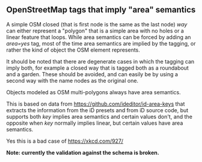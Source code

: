 ## OpenStreetMap tags that imply "area" semantics

A simple OSM closed (that is first node is the same as the last node) _way_ can either represent a "polygon" that is a simple area with no holes or a linear feature that loops. While area semantics can be forced by adding an _area=yes_ tag, most of the time area semantics are implied by the tagging, or rather the kind of object the OSM element represents.

It should be noted that there are degenerate cases in which the tagging can imply both, for example a closed way that is tagged both as a roundabout and a garden. These should be avoided, and can easily be by using a second way with the name nodes as the original one.

Objects modeled as OSM multi-polygons always have area semantics.

This is based on data from https://github.com/ideditor/id-area-keys that extracts the information from the iD presets and from iD source code, but supports both
_key_ implies area semantics and certain values don't, and the opposite when _key_ normally implies linear, but certain values have area semantics.

Yes this is a bad case of https://xkcd.com/927/

__Note: currently the validation against the schema is broken.__

 



